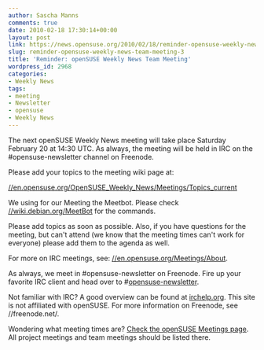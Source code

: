 ```yaml
---
author: Sascha Manns
comments: true
date: 2010-02-18 17:30:14+00:00
layout: post
link: https://news.opensuse.org/2010/02/18/reminder-opensuse-weekly-news-team-meeting-3/
slug: reminder-opensuse-weekly-news-team-meeting-3
title: 'Reminder: openSUSE Weekly News Team Meeting'
wordpress_id: 2968
categories:
- Weekly News
tags:
- meeting
- Newsletter
- opensuse
- Weekly News
---
```


The next openSUSE Weekly News meeting will take place Saturday February 20 at 14:30 UTC. As always, the meeting will be held   in IRC on the #opensuse-newsletter channel on Freenode.

Please add your topics to the meeting wiki page at:

[//en.opensuse.org/OpenSUSE_Weekly_News/Meetings/Topics_current](//en.opensuse.org/OpenSUSE_Weekly_News/Meetings/Topics_current)

We using for our Meeting the Meetbot. Please check [//wiki.debian.org/MeetBot](//wiki.debian.org/MeetBot) for the commands.

Please add topics as soon as possible. Also, if you have questions   for the meeting, but can't attend (we know that the meeting times can't   work for everyone) please add them to the agenda as well.

For more on IRC meetings, see: [//en.opensuse.org/Meetings/About](//en.opensuse.org/Meetings/About).

As always, we meet in #opensuse-newsletter on Freenode. Fire up your   favorite IRC client and head over to #[opensuse-newsletter](irc://irc.freenode.net/opensuse-newsletter).

Not familiar with IRC? A good overview can be found at [irchelp.org](//www.irchelp.org/).   This site is not affiliated with openSUSE. For more information on   Freenode, see //freenode.net/.

Wondering what meeting times are? [Check the openSUSE Meetings   page](//en.opensuse.org/Meetings). All project meetings and team meetings should be listed there.
